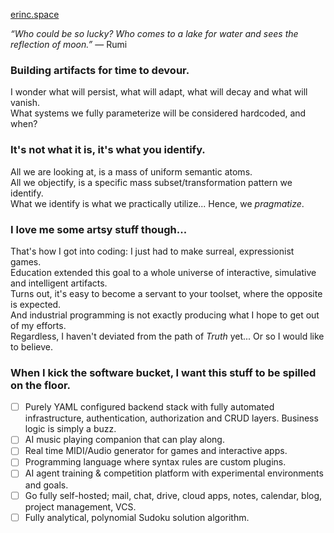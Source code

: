[erinc.space]()


*“Who could be so lucky? Who comes to a lake for water and sees the reflection of moon.”*
― Rumi 

### Building artifacts for time to devour.

I wonder what will persist, what will adapt, what will decay and what will vanish.\
What systems we fully parameterize will be considered hardcoded, and when?

### It's not what it is, it's what you identify.

All we are looking at, is a mass of uniform semantic atoms.\
All we objectify, is a specific mass subset/transformation pattern we identify.\
What we identify is what we practically utilize... Hence, we *pragmatize*.

### I love me some artsy stuff though...

That's how I got into coding: I just had to make surreal, expressionist games.\
Education extended this goal to a whole universe of interactive, simulative and intelligent artifacts.\
Turns out, it's easy to become a servant to your toolset, where the opposite is expected.\
And industrial programming is not exactly producing what I hope to get out of my efforts.\
Regardless, I haven't deviated from the path of *Truth* yet... Or so I would like to believe.

### When I kick the software bucket, I want this stuff to be spilled on the floor.

- [ ] Purely YAML configured backend stack with fully automated infrastructure, authentication, authorization and CRUD layers. Business logic is simply a buzz.
- [ ] AI music playing companion that can play along.
- [ ] Real time MIDI/Audio generator for games and interactive apps.
- [ ] Programming language where syntax rules are custom plugins.
- [ ] AI agent training & competition platform with experimental environments and goals.
- [ ] Go fully self-hosted; mail, chat, drive, cloud apps, notes, calendar, blog, project management, VCS.
- [ ] Fully analytical, polynomial Sudoku solution algorithm.
